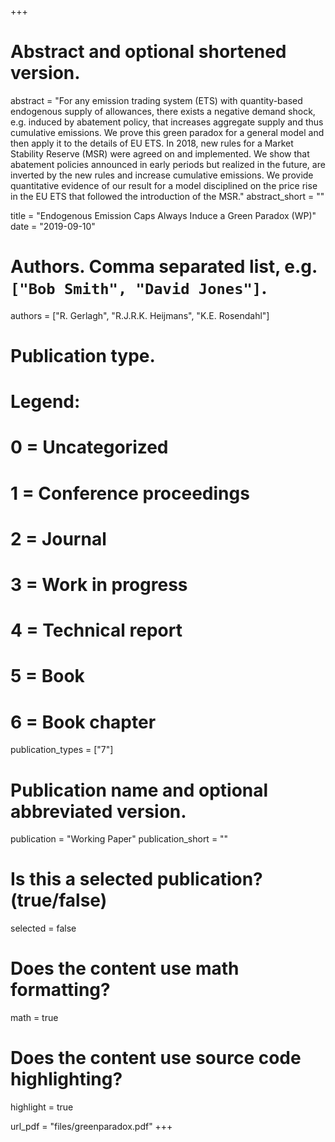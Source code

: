 +++
# Abstract and optional shortened version.
abstract = "For any emission trading system (ETS) with quantity-based endogenous supply of allowances, there exists a negative demand shock, e.g. induced by abatement policy, that increases aggregate supply and thus cumulative emissions. We prove this green paradox for a general model and then apply it to the details of EU ETS. In 2018, new rules for a Market Stability Reserve (MSR) were agreed on and implemented. We show that abatement policies announced in early periods but realized in the future, are inverted by the new rules and increase cumulative emissions. We provide quantitative evidence of our result for a model disciplined on the price rise in the EU ETS that followed the introduction of the MSR."
abstract_short = ""

title = "Endogenous Emission Caps Always Induce a Green Paradox (WP)"
date = "2019-09-10"

# Authors. Comma separated list, e.g. `["Bob Smith", "David Jones"]`.
authors = ["R. Gerlagh", "R.J.R.K. Heijmans", "K.E. Rosendahl"]

# Publication type.
# Legend:
# 0 = Uncategorized
# 1 = Conference proceedings
# 2 = Journal
# 3 = Work in progress
# 4 = Technical report
# 5 = Book
# 6 = Book chapter
publication_types = ["7"]

# Publication name and optional abbreviated version.
publication = "Working Paper"
publication_short = ""

# Is this a selected publication? (true/false)
selected = false


# Does the content use math formatting?
math = true

# Does the content use source code highlighting?
highlight = true

url_pdf = "files/greenparadox.pdf"
+++
